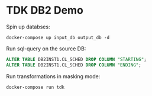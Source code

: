 # TDK DB2 Demo

Spin up databses:
```shell
docker-compose up input_db output_db -d
```

Run sql-query on the source DB:
```sql
ALTER TABLE DB2INST1.CL_SCHED DROP COLUMN "STARTING";
ALTER TABLE DB2INST1.CL_SCHED DROP COLUMN "ENDING";
```

Run transformations in masking mode:
```shell
docker-compose run tdk
```

